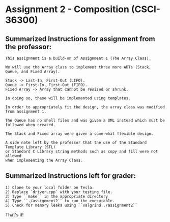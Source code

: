 # Assignment 2 - Composition (CSCI-36300)

## Summarized Instructions for assignment from the professor:  
    This assignment is a build-on of Assignment 1 (The Array Class).  

    We will use the Array class to implement three more ADTs (Stack, Queue, and Fixed Array).  

    Stack -> Last-In, First-Out (LIFO).  
    Queue -> First-In, First-Out (FIFO).  
    Fixed Array -> Array that cannot be resized or shrunk.  

    In doing so, these will be implemented using templates.  

    In order to appropriately fit the design, the array class was modified
    from assignment 1.

    The Queue has no shell files and was given a UML instead which must be  
    followed when created.

    The Stack and Fixed array were given a some-what flexible design.  

    A side note left by the professor that the use of the Standard Template Library (STL) 
    or Standard C Library string methods such as copy and fill were not allowed 
    when implementing the Array Class.



## Summarized Instructions left for grader:  
    1) Clone to your local folder on Tesla.  
    2) Replace `driver.cpp` with your testing file.  
    3) Type ``make`` in the appropriate directory   
    4) Type ``./assignment2`` to run the executable.  
    5) Check for memory leaks using ``valgrind ./assignment2``  


That's it!